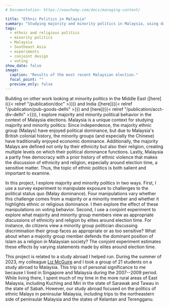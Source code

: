 ```yaml
---
# Documentation: https://wowchemy.com/docs/managing-content/

title: "Ethnic Politics in Malaysia"
summary: "Studying majority and minority politics in Malaysia, using data from an n = 3,000 survey administered in 2023."
tags:
  - ethnic and religious politics
  - minority politics
  - Malaysia
  - Southeast Asia
  - experiments
  - conjoint design
  - voting
show_date: false
image:
  caption: "Results of the most recent Malaysian election."
  focal_point: ""
  preview_only: false
---
```

Building on other work looking at minority politics in the Middle East
([here]({{< relref "/publication/doc" >}})) and India ([here]({{< relref "/publication/pub-goods-delhi" >}}) and [here]({{< relref "/publication/acct-div-delhi" >}})), I explore majority and minority political behavior in the context of Malaysia elections. Malaysia is a unique context for studying majority and minority politics: Since independence, the majority ethnic group (Malays) have enjoyed political dominance, but due to Malaysia's British colonial history, the minority groups (and especially the Chinese) have traditionally enjoyed economic dominance. Additionally, the majority Malays are defined not only by their ethnicity but also their religion, creating multiple levels on which their political dominance functions. Lastly, Malaysia a partly free democracy with a prior history of ethnic violence that makes the discussion of ethnicity and religion, especially around election time, a sensitive matter. Thus, the topic of ethnic politics is both salient and important to examine.

In this project, I explore majority and minority politics in two ways. First, I use a survey experiment to manipulate exposure to challenges to the political status quo (Malay dominance). Four manipulations vary whether this challenge comes from a majority or a minority member and whether it highlights ethnic or religious dominance. I then explore the effect of these manipulations on voting behavior. Second, I use a conjoint experiment to explore what majority and minority group members view as appropriate discussions of ethnicity and religion by elites around election time. For instance, do citizens view a minority group politician discussing discrimination their group faces as appropriate or as too sensitive? What about when a majority group member defends the dominant position of Islam as a religion in Malaysian society? The conjoint experiment estimates these effects by varying statements made by elites around election time.

This project is related to a study abroad I helped run. During the summer of 2023, my colleague [Liz McGuire](https://fhssfaculty.byu.edu/directory/liz-mcguire) and I took a group of 21 students on a study abroad to Malaysia. This trip is of personal significance to me because I lived in Singapore and Malaysia during the 2007--2009 period. While living there, I spent much of my time in the more rural areas of East Malaysia, including Kuching and Miri in the state of Sarawak and Tawau in the state of Sabah. However, our study abroad focused on the politics of ethnic Malays in peninsular Malaysia, including trips to the northeastern side of peninsular Malaysia and the states of Kelantan and Terengganu.
